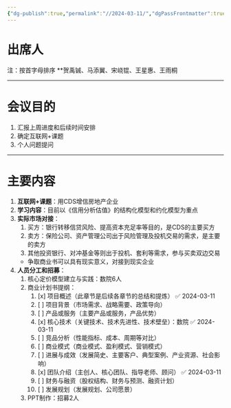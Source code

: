 ```yaml
---
{"dg-publish":true,"permalink":"//2024-03-11/","dgPassFrontmatter":true}
---
```


# 出席人
注：按首字母排序
**贺禹铖、马添翼、宋峣锟、王星惠、王雨桐

---
# 会议目的
1. 汇报上周进度和后续时间安排
2. 确定互联网+课题
3. 个人问题提问

---
# 主要内容
1. **互联网+课题**：用CDS增信房地产企业
2. **学习内容**：目前以《信用分析估值》的结构化模型和约化模型为重点
3. **实际市场对接**：
	1. 买方：银行转移信贷风险、提高资本充足率等目的，是CDS的主要买方
	2. 卖方：保险公司、资产管理公司出于风险管理及投机交易的需求，是主要的卖方
	3. 其他投资银行、对冲基金等则出于投机、套利等需求，参与买卖双边交易
	- 争取商业书可以具有现实意义，对接到现实企业
4. **人员分工和招募**：
	1. 核心定价模型建立与实践：数院6人
	2. 商业计划书提纲：
		1. [x] 项目概述（此章节是后续各章节的总结和提炼） ✅ 2024-03-11
		2. [ ] 项目背景（市场需求、战略需要、政策导向）
		3. [ ] 产品或服务（主要产品或服务，产品优势）
		4. [x] 核心技术（关键技术、技术先进性、技术壁垒）：数院 ✅ 2024-03-11
		5. [ ] 竞品分析（性能指标、成本、周期等对比）
		6. [ ] 商业模式（商业模式、盈利模式、营销模式）
		7. [ ] 进展与成效（发展简史、主要客户、典型案例、产业资源、社会影响）
		8. [x] 团队介绍（主创人、核心团队、指导老师、顾问） ✅ 2024-03-11
		9. [ ] 财务与融资（股权结构、财务与预测、融资计划）
		10. [ ] 发展规划（发展规划、公司愿景）
	3. PPT制作：招募2人
